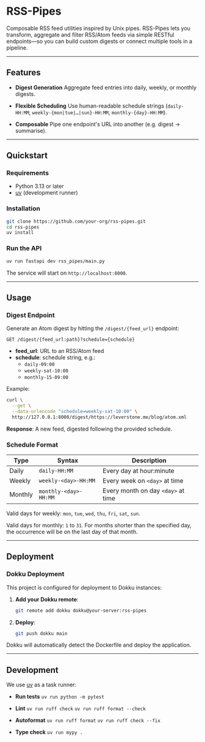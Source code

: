 # RSS-Pipes

Composable RSS feed utilities inspired by Unix pipes. RSS-Pipes lets you transform, aggregate and filter RSS/Atom feeds via simple RESTful endpoints—so you can build custom digests or connect multiple tools in a pipeline.

---

## Features

- **Digest Generation**
  Aggregate feed entries into daily, weekly, or monthly digests.

- **Flexible Scheduling**
  Use human-readable schedule strings (`daily-HH:MM`, `weekly-{mon|tue|…|sun}-HH:MM`, `monthly-{day}-HH:MM`).

- **Composable**
  Pipe one endpoint's URL into another (e.g. digest → summarise).

---

## Quickstart

### Requirements

- Python 3.13 or later
- [uv](https://pypi.org/project/uv/) (development runner)

### Installation

```bash
git clone https://github.com/your-org/rss-pipes.git
cd rss-pipes
uv install
```

### Run the API

```bash
uv run fastapi dev rss_pipes/main.py
```

The service will start on `http://localhost:8000`.

---

## Usage

### Digest Endpoint

Generate an Atom digest by hitting the `/digest/{feed_url}` endpoint:

```
GET /digest/{feed_url:path}?schedule={schedule}
```

- **feed_url**: URL to an RSS/Atom feed
- **schedule**: schedule string, e.g.:
  - `daily-09:00`
  - `weekly-sat-10:00`
  - `monthly-15-09:00`

Example:

```bash
curl \
  --get \
  --data-urlencode "schedule=weekly-sat-10:00" \
  http://127.0.0.1:8000/digest/https://leverstone.me/blog/atom.xml
```

**Response**: A new feed, digested following the provided schedule.

### Schedule Format

| Type    | Syntax                | Description                           |
| ------- | --------------------- | ------------------------------------- |
| Daily   | `daily-HH:MM`         | Every day at hour:minute             |
| Weekly  | `weekly-<day>-HH:MM`  | Every week on `<day>` at time        |
| Monthly | `monthly-<day>-HH:MM` | Every month on day `<day>` at time   |

Valid days for weekly: `mon`, `tue`, `wed`, `thu`, `fri`, `sat`, `sun`.

Valid days for monthly: `1` to `31`. For months shorter than the specified day, the occurrence will be on the last day of that month.

---

## Deployment

### Dokku Deployment

This project is configured for deployment to Dokku instances:

1. **Add your Dokku remote**:
   ```bash
   git remote add dokku dokku@your-server:rss-pipes
   ```

2. **Deploy**:
   ```bash
   git push dokku main
   ```

Dokku will automatically detect the Dockerfile and deploy the application.

---

## Development

We use [uv](https://pypi.org/project/uv/) as a task runner:

- **Run tests**
  `uv run python -m pytest`

- **Lint**
  `uv run ruff check`
  `uv run ruff format --check`

- **Autoformat**
  `uv run ruff format`
  `uv run ruff check --fix`

- **Type check**
  `uv run mypy .`
